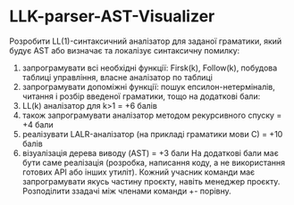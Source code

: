 # LLK-parser-AST-Visualizer
Розробити LL(1)-синтаксичний аналізатор для заданої граматики, який будує AST або визначає та локалізує синтаксичну помилку:
1) запрограмувати всі необхідні функції: Firsk(k), Follow(k), побудова таблиці управління, власне аналізатор по таблиці
2) запрограмувати допоміжні функції: пошук епсилон-нетерміналів, читання і розбір введеної граматики, тощо
на додаткові бали:
3) LL(k) аналізатор для k>1 = +6 балів
4) також запрограмувати аналізатор методом рекурсивного спуску = +4 бали
5) реалізувати LALR-аналізатор (на прикладі граматики мови С) = +10 балів
6) візуалізація дерева виводу (AST) = +3 бали
На додаткові бали має бути саме реалізація (розробка, написання коду, а не використання готових API або інших утиліт).
Кожний учасник команди має запрограмувати якусь частину проєкту, навіть менеджер проєкту. Розподілити ззадачі між членами команди +- порівну.
